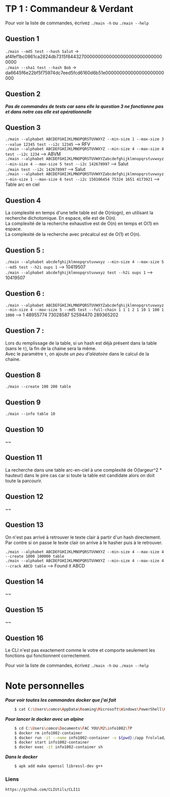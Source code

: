 # TP 1 : Commandeur & Verdant

Pour voir la liste de commandes, écrivez `./main -h` ou `./main --help`<br>

## Question 1

``./main --md5 test --hash Salut`` -> af4fef1bc0861ca2824db7315f84432700000000000000000000000000000000<br>
``./main --sha1 test --hash Bob``  -> da6645f6e22bf5f75974dc7eed5fcd6160d6b51e000000000000000000000000<br>

## Question 2

***Pas de commandes de tests car sans elle la question 3 ne fonctionne pas et dans notre cas elle est opérationnelle***

## Question 3 

``./main --alphabet ABCDEFGHIJKLMNOPQRSTUVWXYZ --min-size 1 --max-size 3 --value 12345 test --i2c 12345`` --> RFV<br>
``./main --alphabet ABCDEFGHIJKLMNOPQRSTUVWXYZ --min-size 4 --max-size 4 test --i2c 1234`` --> ABVM<br>
``./main --alphabet ABCDEFGHIJKLMNOPQRSTUVWXYZabcdefghijklmnopqrstuvwxyz --min-size 4 --max-size 5 test --i2c 142678997`` --> Salut<br>
``./main test --i2c 142678997`` --> Salut<br>
``./main --alphabet ABCDEFGHIJKLMNOPQRSTUVWXYZabcdefghijklmnopqrstuvwxyz --min-size 1 --max-size 6 test --i2c 150106454 75324 1651 4173921`` --> Table arc en ciel<br>

## Question 4

La complexité en temps  d'une telle table est de O(nlogn), en utilisant la recherche dichotomique. En espace, elle est de O(n).<br>
La complexité de la recherche exhaustive est de O(n) en temps et O(1) en espace.<br>
La complexité de la recherche avec précalcul est de O(1) et O(n).<br>

## Question 5 :

``./main --alphabet abcdefghijklmnopqrstuvwxyz --min-size 4 --max-size 5 --md5 test --h2i oups 1`` --> 10419507<br>
``./main --alphabet abcdefghijklmnopqrstuvwxyz test --h2i oups 1`` --> 10419507<br>

## Question 6 :
``./main --alphabet ABCDEFGHIJKLMNOPQRSTUVWXYZabcdefghijklmnopqrstuvwxyz --min-size 4 --max-size 5 --md5 test --full-chain 1 1 1 2 1 10 1 100 1 1000`` --> 1 48955774 73028587 52594470 289365202<br>

## Question 7 :

Lors du remplissage de la table, si un hash est déjà présent dans la table (sans le `t`), la fin de la chaine sera la même.<br>
Avec le paramètre `t`, on ajoute *un peu d'aléatoire* dans le calcul de la chaine.<br>

## Question 8
``./main --create 100 200 table``

## Question 9
``./main --info table 10``

## Question 10
~~

## Question 11
La recherche dans une table arc-en-ciel à une complexité de O(largeur^2 * hauteur) dans le pire cas car si toute la table est candidate alors on doit toute la parcourir.<br>

## Question 12
~~

## Question 13
On n'est pas arrivé à retrouver le texte clair à partir d'un hash directement.<br>
Par contre si on passe le texte clair on arrive à le hasher puis à le retrouver.<br>

``./main --alphabet ABCDEFGHIJKLMNOPQRSTUVWXYZ --min-size 4 --max-size 4 --create 1000 100000 table``<br>
``./main --alphabet ABCDEFGHIJKLMNOPQRSTUVWXYZ --min-size 4 --max-size 4 --crack ABCD table`` --> Found it ABCD

## Question 14
~~

## Question 15
~~

## Question 16
Le CLI n'est pas exactement comme le votre et comporte seulement les fonctions qui fonctionnent correctement.<br>

Pour voir la liste de commandes, écrivez `./main -h` ou `./main --help`

# Note personnelles
***Pour voir toutes les commandes docker que j'ai fait***
```bash
    $ cat C:\Users\comco\AppData\Roaming\Microsoft\Windows\PowerShell\PSReadline\ConsoleHost_history.txt | findstr "docker"
```


***Pour lancer le docker avec un alpine***
```bash
    $ cd C:\Users\comco\Documents\FAC YOU\M2\info1002\TP
    $ docker rm info1002-container
    $ docker run -it --name info1002-container -v ${pwd}:/app frolvlad/alpine-gcc
    $ docker start info1002-container
    $ docker exec -it info1002-container sh
```


***Dans le docker***
```bash
    $ apk add make openssl libressl-dev g++
```




### Liens
    https://github.com/CLIUtils/CLI11
